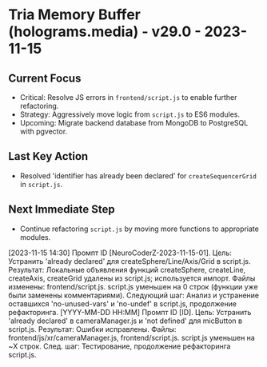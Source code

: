 # Tria Memory Buffer (holograms.media) - v29.0 - 2023-11-15
## Current Focus
- Critical: Resolve JS errors in `frontend/script.js` to enable further refactoring.
- Strategy: Aggressively move logic from `script.js` to ES6 modules.
- Upcoming: Migrate backend database from MongoDB to PostgreSQL with pgvector.
## Last Key Action
- Resolved 'identifier has already been declared' for `createSequencerGrid` in `script.js`.
## Next Immediate Step
- Continue refactoring `script.js` by moving more functions to appropriate modules.

[2023-11-15 14:30] Промпт ID [NeuroCoderZ-2023-11-15-01]. Цель: Устранить 'already declared' для createSphere/Line/Axis/Grid в script.js. Результат: Локальные объявления функций createSphere, createLine, createAxis, createGrid удалены из script.js; используется импорт. Файлы изменены: frontend/script.js. script.js уменьшен на 0 строк (функции уже были заменены комментариями). Следующий шаг: Анализ и устранение оставшихся 'no-unused-vars' и 'no-undef' в script.js, продолжение рефакторинга.
[YYYY-MM-DD HH:MM] Промпт ID [ID]. Цель: Устранить 'already declared' в cameraManager.js и 'not defined' для micButton в script.js. Результат: Ошибки исправлены. Файлы: frontend/js/xr/cameraManager.js, frontend/script.js. script.js уменьшен на ~X строк. След. шаг: Тестирование, продолжение рефакторинга script.js.
